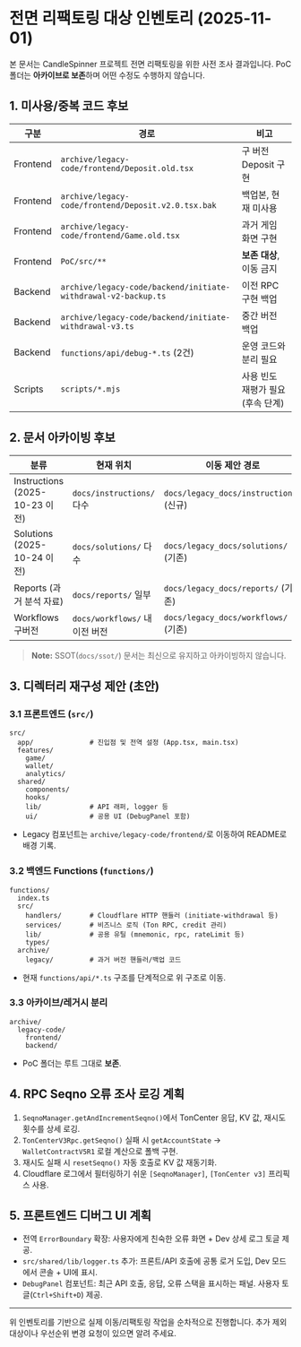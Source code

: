 # 전면 리팩토링 대상 인벤토리 (2025-11-01)

본 문서는 CandleSpinner 프로젝트 전면 리팩토링을 위한 사전 조사 결과입니다. PoC 폴더는 **아카이브로 보존**하며 어떤 수정도 수행하지 않습니다.

## 1. 미사용/중복 코드 후보

| 구분 | 경로 | 비고 |
|------|------|------|
| Frontend | `archive/legacy-code/frontend/Deposit.old.tsx` | 구 버전 Deposit 구현 |
| Frontend | `archive/legacy-code/frontend/Deposit.v2.0.tsx.bak` | 백업본, 현재 미사용 |
| Frontend | `archive/legacy-code/frontend/Game.old.tsx` | 과거 게임 화면 구현 |
| Frontend | `PoC/src/**` | **보존 대상**, 이동 금지 |
| Backend | `archive/legacy-code/backend/initiate-withdrawal-v2-backup.ts` | 이전 RPC 구현 백업 |
| Backend | `archive/legacy-code/backend/initiate-withdrawal-v3.ts` | 중간 버전 백업 |
| Backend | `functions/api/debug-*.ts` (2건) | 운영 코드와 분리 필요 |
| Scripts | `scripts/*.mjs` | 사용 빈도 재평가 필요 (후속 단계) |

## 2. 문서 아카이빙 후보

| 분류 | 현재 위치 | 이동 제안 경로 |
|------|-----------|----------------|
| Instructions (2025-10-23 이전) | `docs/instructions/` 다수 | `docs/legacy_docs/instructions/` (신규) |
| Solutions (2025-10-24 이전) | `docs/solutions/` 다수 | `docs/legacy_docs/solutions/` (기존) |
| Reports (과거 분석 자료) | `docs/reports/` 일부 | `docs/legacy_docs/reports/` (기존) |
| Workflows 구버전 | `docs/workflows/` 내 이전 버전 | `docs/legacy_docs/workflows/` (기존) |

> **Note:** SSOT(`docs/ssot/`) 문서는 최신으로 유지하고 아카이빙하지 않습니다.

## 3. 디렉터리 재구성 제안 (초안)

### 3.1 프론트엔드 (`src/`)

```
src/
  app/              # 진입점 및 전역 설정 (App.tsx, main.tsx)
  features/
    game/
    wallet/
    analytics/
  shared/
    components/
    hooks/
    lib/            # API 래퍼, logger 등
    ui/             # 공용 UI (DebugPanel 포함)
```

- Legacy 컴포넌트는 `archive/legacy-code/frontend/`로 이동하여 README로 배경 기록.

### 3.2 백엔드 Functions (`functions/`)

```
functions/
  index.ts
  src/
    handlers/       # Cloudflare HTTP 핸들러 (initiate-withdrawal 등)
    services/       # 비즈니스 로직 (Ton RPC, credit 관리)
    lib/            # 공용 유틸 (mnemonic, rpc, rateLimit 등)
    types/
  archive/
    legacy/         # 과거 버전 핸들러/백업 코드
```

- 현재 `functions/api/*.ts` 구조를 단계적으로 위 구조로 이동.

### 3.3 아카이브/레거시 분리

```
archive/
  legacy-code/
    frontend/
    backend/
```

- PoC 폴더는 루트 그대로 **보존**.

## 4. RPC Seqno 오류 조사 로깅 계획

1. `SeqnoManager.getAndIncrementSeqno()`에서 TonCenter 응답, KV 값, 재시도 횟수를 상세 로깅.
2. `TonCenterV3Rpc.getSeqno()` 실패 시 `getAccountState` → `WalletContractV5R1` 로컬 계산으로 폴백 구현.
3. 재시도 실패 시 `resetSeqno()` 자동 호출로 KV 값 재동기화.
4. Cloudflare 로그에서 필터링하기 쉬운 `[SeqnoManager]`, `[TonCenter v3]` 프리픽스 사용.

## 5. 프론트엔드 디버그 UI 계획

- 전역 `ErrorBoundary` 확장: 사용자에게 친숙한 오류 화면 + Dev 상세 로그 토글 제공.
- `src/shared/lib/logger.ts` 추가: 프론트/API 호출에 공통 로거 도입, Dev 모드에서 콘솔 + UI에 표시.
- `DebugPanel` 컴포넌트: 최근 API 호출, 응답, 오류 스택을 표시하는 패널. 사용자 토글(`Ctrl+Shift+D`) 제공.

---

위 인벤토리를 기반으로 실제 이동/리팩토링 작업을 순차적으로 진행합니다. 추가 제외 대상이나 우선순위 변경 요청이 있으면 알려 주세요.
